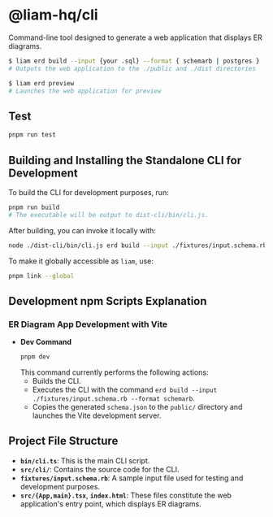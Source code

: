 # @liam-hq/cli

Command-line tool designed to generate a web application that displays ER diagrams.

```bash
$ liam erd build --input {your .sql} --format { schemarb | postgres }
# Outputs the web application to the ./public and ./dist directories

$ liam erd preview
# Launches the web application for preview
```

## Test

```bash
pnpm run test
```

## Building and Installing the Standalone CLI for Development

To build the CLI for development purposes, run:

```bash
pnpm run build
# The executable will be output to dist-cli/bin/cli.js.
```

After building, you can invoke it locally with:

```bash
node ./dist-cli/bin/cli.js erd build --input ./fixtures/input.schema.rb --format schemarb
```

To make it globally accessible as `liam`, use:

```bash
pnpm link --global
```

## Development npm Scripts Explanation

### ER Diagram App Development with Vite

- **Dev Command**
   ```bash
   pnpm dev
   ```
   This command currently performs the following actions:
   - Builds the CLI.
   - Executes the CLI with the command `erd build --input ./fixtures/input.schema.rb --format schemarb`.
   - Copies the generated `schema.json` to the `public/` directory and launches the Vite development server.

## Project File Structure

- **`bin/cli.ts`**: This is the main CLI script.
- **`src/cli/`**: Contains the source code for the CLI.
- **`fixtures/input.schema.rb`**: A sample input file used for testing and development purposes.
- **`src/{App,main}.tsx`**, **`index.html`**: These files constitute the web application's entry point, which displays ER diagrams.
